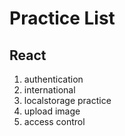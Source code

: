 # Practice List

## React
1. authentication
2. international
3. localstorage practice
4. upload image
5. access control
